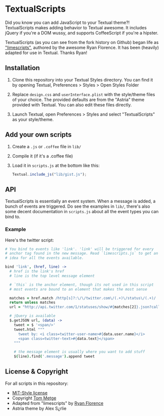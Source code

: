 TextualScripts
===========

Did you know you can add JavaScript to your Textual theme?! TextualScripts
makes adding behavior to Textual awesome. It includes jQuery if you're
a DOM wussy, and supports CoffeeScript if you're a hipster.

TextualScripts (as you can see from the fork history on Github) began life
as ["limescripts"](https://github.com/rpflorence/limescripts), authored by
the awesome Ryan Florence. It has been (heavily) adapted for use in Textual.
Thanks Ryan!

Installation
------------

1. Clone this repository into your Textual Styles directory. You can
   find it by opening Textual, Preferences > Styles > Open Styles Folder

2. Replace `design.css` and `userInterface.plist` with the style/theme
   files of your choice. The provided defaults are from the "Astria"
   theme provided with Textual. You can also edit these files directly.

3. Launch Textual, open Preferences > Styles and select "TextualScripts"
   as your style/theme.

Add your own scripts
--------------------

1. Create a `.js` or `.coffee` file in `lib/`

2. Compile it (if it's a .coffee file)

3. Load it in `scripts.js` at the bottom like this:

   ```javascript
   Textual.include_js("lib/gist.js");
   ```

API
---

TextualScripts is essentially an event system. When a message is added, a
bunch of events are triggered. Do see the examples in `lib/`, there's
also some decent documentation in `scripts.js` about all the event
types you can bind to.

### Example

Here's the twitter script:

```coffeescript
# You bind to events like 'link'. 'link' will be triggered for every
# anchor tag found in the new message. Read `limescripts.js` to get an
# idea for all the events available.

bind 'link', (href, line) ->
  # href is the link's href
  # line is the top level message element

  # `this` is the anchor element, though its not used in this script
  # most events are bound to an element that makes the most sense

  matches = href.match /http[s]?:\/\/twitter.com\/(.+)\/status\/(.+)/
  return unless matches
  url = "http://api.twitter.com/1/statuses/show/#{matches[2]}.json?callback=?"

  # jQuery is available
  $.getJSON url, (data) ->
    tweet = $ '<span/>'
    tweet.html """
      tweet by: <i class=twitter-user-name>#{data.user.name}</i>
      <span class=twitter-text>#{data.text}</span>
    """

    # the message element is usually where you want to add stuff
    $(line).find('.message').append tweet

```

License & Copyright
-------------------

For all scripts in this repository:

- [MIT-Style
  license](http://www.opensource.org/licenses/mit-license.php)
- Copyright [Tom Metge](http://accident-prone.com)
- Adapted from "limescripts" by [Ryan Florence](http://ryanflorence.com)
- Astria theme by Alex S¿rlie



